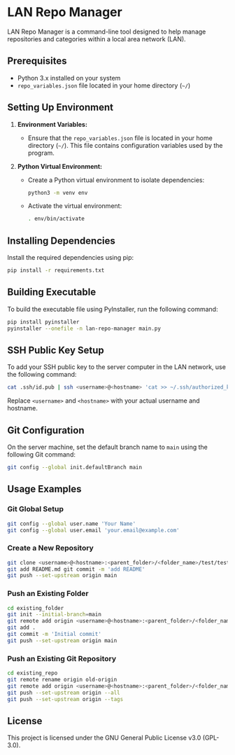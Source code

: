 # LAN Repo Manager

LAN Repo Manager is a command-line tool designed to help manage repositories and categories within a local area network (LAN).

## Prerequisites

- Python 3.x installed on your system
- `repo_variables.json` file located in your home directory (`~/`)

## Setting Up Environment

1. **Environment Variables:**
   
   - Ensure that the `repo_variables.json` file is located in your home directory (`~/`). This file contains configuration variables used by the program.

2. **Python Virtual Environment:**
   
   - Create a Python virtual environment to isolate dependencies:
     
     ```bash
     python3 -m venv env
     ```
   - Activate the virtual environment:
     
     ```bash
     . env/bin/activate
     ```

## Installing Dependencies

Install the required dependencies using pip:

```bash
pip install -r requirements.txt
```

## Building Executable

To build the executable file using PyInstaller, run the following command:

```bash
pip install pyinstaller
pyinstaller --onefile -n lan-repo-manager main.py
```

## SSH Public Key Setup

To add your SSH public key to the server computer in the LAN network, use the following command:

```bash
cat .ssh/id.pub | ssh <username>@<hostname> 'cat >> ~/.ssh/authorized_keys'
```

Replace `<username>` and `<hostname>` with your actual username and hostname.

## Git Configuration

On the server machine, set the default branch name to `main` using the following Git command:

```bash
git config --global init.defaultBranch main
```

## Usage Examples

### Git Global Setup

```bash
git config --global user.name 'Your Name' 
git config --global user.email 'your.email@example.com'
```

### Create a New Repository

```bash
git clone <username>@<hostname>:<parent_folder>/<folder_name>/test/test.git cd test git switch --create main touch README.md 
git add README.md git commit -m 'add README' 
git push --set-upstream origin main
```
### Push an Existing Folder

```bash
cd existing_folder 
git init --initial-branch=main 
git remote add origin <username>@<hostname>:<parent_folder>/<folder_name>/test/test.git 
git add . 
git commit -m 'Initial commit' 
git push --set-upstream origin main
```

### Push an Existing Git Repository

```bash
cd existing_repo 
git remote rename origin old-origin 
git remote add origin <username>@<hostname>:<parent_folder>/<folder_name>/test/test.git 
git push --set-upstream origin --all 
git push --set-upstream origin --tags
```

## License

This project is licensed under the GNU General Public License v3.0 (GPL-3.0).
